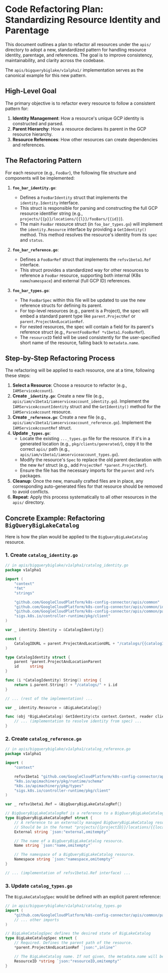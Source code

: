 # Code Refactoring Plan: Standardizing Resource Identity and Parentage

This document outlines a plan to refactor all resources under the `apis/` directory to adopt a new, standardized pattern for handling resource identity, parentage, and references. The goal is to improve consistency, maintainability, and clarity across the codebase.

The `apis/bigquerybiglake/v1alpha1/` implementation serves as the canonical example for this new pattern.

## High-Level Goal

The primary objective is to refactor every resource to follow a consistent pattern for:
1.  **Identity Management**: How a resource's unique GCP identity is constructed and parsed.
2.  **Parent Hierarchy**: How a resource declares its parent in the GCP resource hierarchy.
3.  **Resource References**: How other resources can create dependencies and references.

## The Refactoring Pattern

For each resource (e.g., `FooBar`), the following file structure and components will be implemented:

1.  **`foo_bar_identity.go`**:
    *   Defines a `FooBarIdentity` struct that implements the `identity.Identity` interface.
    *   This struct is responsible for parsing and constructing the full GCP resource identifier string (e.g., `projects/{{p}}/locations/{{l}}/fooBars/{{id}}`).
    *   The main `FooBar` resource struct (in `foo_bar_types.go`) will implement the `identity.Resource` interface by providing a `GetIdentity()` method. This method resolves the resource's identity from its `spec` and `status`.

2.  **`foo_bar_reference.go`**:
    *   Defines a `FooBarRef` struct that implements the `refsv1beta1.Ref` interface.
    *   This struct provides a standardized way for other resources to reference a `FooBar` resource, supporting both internal (K8s `name`/`namespace`) and external (full GCP ID) references.

3.  **`foo_bar_types.go`**:
    *   The `FooBarSpec` within this file will be updated to use the new reference structs for defining its parent.
    *   For top-level resources (e.g., parent is a Project), the spec will embed a standard parent type like `parent.ProjectRef` or `parent.ProjectAndLocationRef`.
    *   For nested resources, the spec will contain a field for its parent's reference struct (e.g., `ParentFooBarRef *v1beta1.FooBarRef`).
    *   The `resourceID` field will be used consistently for the user-specified short name of the resource, falling back to `metadata.name`.

## Step-by-Step Refactoring Process

The refactoring will be applied to each resource, one at a time, following these steps:

1.  **Select a Resource**: Choose a resource to refactor (e.g., `IAMServiceAccount`).
2.  **Create `_identity.go`**: Create a new file (e.g., `apis/iam/v1beta1/iamserviceaccount_identity.go`). Implement the `IAMServiceAccountIdentity` struct and the `GetIdentity()` method for the `IAMServiceAccount` resource.
3.  **Create `_reference.go`**: Create a new file (e.g., `apis/iam/v1beta1/iamserviceaccount_reference.go`). Implement the `IAMServiceAccountRef` struct.
4.  **Update `_types.go`**:
    *   Locate the existing `..._types.go` file for the resource. If it's in a generated location (e.g., `pkg/clients/generated/`), copy it to the correct `apis/` path (e.g., `apis/iam/v1beta1/iamserviceaccount_types.go`).
    *   Modify the resource's `Spec` to replace the old parent declaration with the new `Ref` struct (e.g., add `ProjectRef *parent.ProjectRef`).
    *   Ensure the file has the necessary imports for the `parent` and `refs` packages.
5.  **Cleanup**: Once the new, manually crafted files are in place, any corresponding auto-generated files for that resource should be removed to avoid conflicts.
6.  **Repeat**: Apply this process systematically to all other resources in the `apis/` directory.

## Concrete Example: Refactoring `BigQueryBigLakeCatalog`

Here is how the plan would be applied to the `BigQueryBigLakeCatalog` resource.

### 1. Create `catalog_identity.go`

```go
// in apis/bigquerybiglake/v1alpha1/catalog_identity.go
package v1alpha1

import (
	"context"
	"fmt"
	"strings"

	"github.com/GoogleCloudPlatform/k8s-config-connector/apis/common"
	"github.com/GoogleCloudPlatform/k8s-config-connector/apis/common/identity"
	"github.com/GoogleCloudPlatform/k8s-config-connector/apis/common/parent"
	"sigs.k8s.io/controller-runtime/pkg/client"
)

var _ identity.Identity = &CatalogIdentity{}

const (
	CatalogIDURL = parent.ProjectAndLocationURL + "/catalogs/{{catalogID}}"
)

type CatalogIdentity struct {
	parent *parent.ProjectAndLocationParent
	id     string
}

func (i *CatalogIdentity) String() string {
	return i.parent.String() + "/catalogs/" + i.id
}

// ... (rest of the implementation) ...

var _ identity.Resource = &BigLakeCatalog{}

func (obj *BigLakeCatalog) GetIdentity(ctx context.Context, reader client.Reader) (identity.Identity, error) {
	// ... (implementation to resolve identity from spec) ...
}
```

### 2. Create `catalog_reference.go`

```go
// in apis/bigquerybiglake/v1alpha1/catalog_reference.go
package v1alpha1

import (
	"context"

	refsv1beta1 "github.com/GoogleCloudPlatform/k8s-config-connector/apis/refs/v1beta1"
	"k8s.io/apimachinery/pkg/runtime/schema"
	"k8s.io/apimachinery/pkg/types"
	"sigs.k8s.io/controller-runtime/pkg/client"
)

var _ refsv1beta1.Ref = &BigQueryBigLakeCatalogRef{}

// BigQueryBigLakeCatalogRef is a reference to a BigQueryBigLakeCatalog resource.
type BigQueryBigLakeCatalogRef struct {
	// A reference to an externally managed BigQueryBigLakeCatalog resource.
	// Should be in the format "projects/{{projectID}}/locations/{{location}}/catalogs/{{catalogID}}".
	External string `json:"external,omitempty"`

	// The name of a BigQueryBigLakeCatalog resource.
	Name string `json:"name,omitempty"`

	// The namespace of a BigQueryBigLakeCatalog resource.
	Namespace string `json:"namespace,omitempty"`
}

// ... (implementation of refsv1beta1.Ref interface) ...
```

### 3. Update `catalog_types.go`

The `BigLakeCatalogSpec` would be defined with an explicit parent reference:

```go
// in apis/bigquerybiglake/v1alpha1/catalog_types.go
import (
    "github.com/GoogleCloudPlatform/k8s-config-connector/apis/common/parent"
    // ... other imports
)

// BigLakeCatalogSpec defines the desired state of BigLakeCatalog
type BigLakeCatalogSpec struct {
	// Required. Defines the parent path of the resource.
	*parent.ProjectAndLocationRef `json:",inline"`

	// The BigLakeCatalog name. If not given, the metadata.name will be used.
	ResourceID *string `json:"resourceID,omitempty"`
}
```
